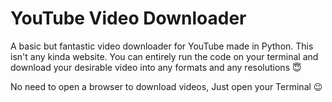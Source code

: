 # YouTube Video Downloader

A basic but fantastic video downloader for YouTube made in Python.
This isn't any kinda website. You can entirely run the code on your terminal and download your desirable video into any formats and any resolutions 😇

No need to open a browser to download videos, Just open your Terminal 😉
